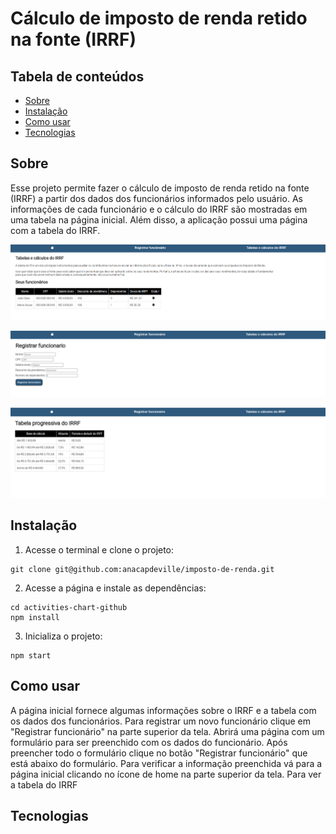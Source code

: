 # Cálculo de imposto de renda retido na fonte (IRRF)


## Tabela de conteúdos
  * [Sobre](#Sobre)
  * [Instalação](#instalação)
  * [Como usar](#como-usar)
  * [Tecnologias](#tecnologias)

## Sobre
Esse projeto permite fazer o cálculo de imposto de renda retido na fonte (IRRF) a partir dos dados dos funcionários informados pelo usuário. As informações de cada funcionário e o cálculo do IRRF são mostradas em uma tabela na página inicial. Além disso, a aplicação possui uma página com a tabela do IRRF.

![pagina-inicial](https://github.com/anacapdeville/imposto-de-renda/blob/master/images/pagina-inicial.png?raw=true)

![pagina-registrar](https://github.com/anacapdeville/imposto-de-renda/blob/master/images/registrar.png?raw=true)

![pagina-tabela](https://github.com/anacapdeville/imposto-de-renda/blob/master/images/tabela.png?raw=true)

## Instalação
1. Acesse o terminal e clone o projeto:

```
git clone git@github.com:anacapdeville/imposto-de-renda.git
```

2. Acesse a página e instale as dependências:
```
cd activities-chart-github
npm install
```

3. Inicializa o projeto:
```
npm start
```

## Como usar
A página inicial fornece algumas informações sobre o IRRF e a tabela com os dados dos funcionários. Para registrar um novo funcionário clique em "Registrar funcionário" na parte superior da tela. Abrirá uma página com um formulário para ser preenchido com os dados do funcionário. Após preencher todo o formulário clique no botão "Registrar funcionário" que está abaixo do formulário. Para verificar a informação preenchida vá para a página inicial clicando no ícone de home na parte superior da tela. Para ver a tabela do IRRF
## Tecnologias
